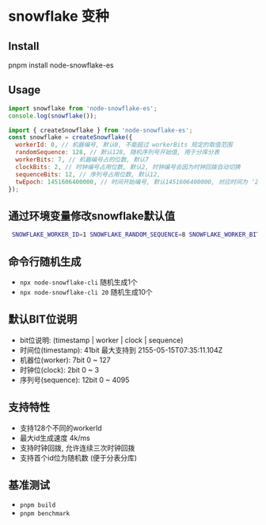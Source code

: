 # snowflake 变种

## Install

pnpm install node-snowflake-es

## Usage

```js
import snowflake from 'node-snowflake-es';
console.log(snowflake());
```

```js
import { createSnowflake } from 'node-snowflake-es';
const snowflake = createSnowflake({
  workerId: 0, // 机器编号, 默认0, 不能超过 workerBits 规定的取值范围
  randomSequence: 128, // 默认128, 随机序列号开始值, 用于分库分表
  workerBits: 7, // 机器编号占的位数, 默认7
  clockBits: 2, // 时钟编号占用位数, 默认2, 时钟编号会因为时钟回拨自动切换
  sequenceBits: 12, // 序列号占用位数, 默认12,
  twEpoch: 1451606400000, // 时间开始编号, 默认1451606400000, 对应时间为 '2016-01-01T00:00:00.000Z'
});
```

## 通过环境变量修改snowflake默认值

```sh
 SNOWFLAKE_WORKER_ID=1 SNOWFLAKE_RANDOM_SEQUENCE=8 SNOWFLAKE_WORKER_BITS=7 SNOWFLAKE_CLOCK_BITS=2 SNOWFLAKE_SEQUENCE_BITS=12 SNOWFLAKE_TW_EPOCH=1451606400000 node xxxx.js
```

## 命令行随机生成

- `npx node-snowflake-cli` 随机生成1个
- `npx node-snowflake-cli 20` 随机生成10个

## 默认BIT位说明

- bit位说明: (timestamp | worker | clock | sequence)
- 时间位(timestamp): 41bit 最大支持到 2155-05-15T07:35:11.104Z
- 机器位(worker): 7bit 0 ~ 127
- 时钟位(clock): 2bit 0 ~ 3
- 序列号(sequence): 12bit 0 ~ 4095

## 支持特性

- 支持128个不同的workerId
- 最大id生成速度 4k/ms
- 支持时钟回拨, 允许连续三次时钟回拨
- 支持首个id位为随机数 (便于分表分库)

## 基准测试

- `pnpm build`
- `pnpm benchmark`
